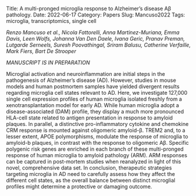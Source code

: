 Title: A multi-pronged microglia response to Alzheimer’s disease Aβ pathology.
Date: 2022-06-17
Category: Papers
Slug: Mancuso2022
Tags: microglia, transcriptomics, single cell


*Renzo Mancuso et al., Nicola Fattorelli, Anna Martinez-Muriana, Emma Davis, Leen Wolfs, Johanna Van Den Daele, Ivana Geric, Pranav Preman, Lutgarde Serneels, Suresh Poovathingal, Sriram Balusu, Catherine Verfaille, Mark Fiers, Bart De Strooper*

*MANUSCRIPT IS IN PREPARATION*

Microglial activation and neuroinflammation are initial steps in the pathogenesis of Alzheimer’s disease (AD). However, studies in mouse models and human postmortem samples have yielded divergent results regarding microglia cell states relevant to AD. Here, we investigate 127,000 single cell expression profiles of human microglia isolated freshly from a xenotransplantation model for early AD.  While human microglia adopt a disease-associated (DAM) profile, they display a much more pronounced HLA-cell state related to antigen presentation in response to amyloid plaques. In parallel, a distinctive pro-inflammatory cytokine and chemokine CRM response is mounted against oligomeric amyloid-β. TREM2 and, to a lesser extent, APOE polymorphisms, modulate the response of microglia to amyloid-b plaques, in contrast with the response to oligomeric Aβ. Specific polygenic risk genes are enriched in each branch of these multi-pronged response of human microglia to amyloid pathology (ARM). ARM responses can be captured in post-mortem studies when reanalyzed in light of this novel, comprehensive data set. In conclusion, therapeutic strategies targeting microglia in AD need to carefully assess how they affect the different cell states, as the overall balance between distinct microglial profiles might determine a protective or damaging outcome.